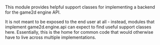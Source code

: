 This module provides helpful support classes for implementing a backend for
the game2d engine API.

It is not meant to be exposed to the end user at all - instead, modules that
implement game2d.engine.api can expect to find useful support classes here.
Essentially, this is the home for common code that would otherwise have to live
across multiple implementations.